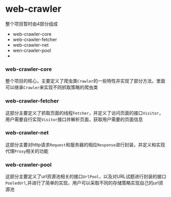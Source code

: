 # web-crawler
整个项目暂时由4部分组成
* web-crawler-core 
* web-crawler-fetcher
* web-crawler-net
* wen-crawler-pool
* 

### web-crawler-core
整个项目的核心，主要定义了爬虫类`Crawler`的一些特性并实现了部分方法，里面可以继承`Crawler`来实现不同抓取策略的爬虫类

### web-crawler-fetcher
这部分主要定义了抓取页面的线程`Fetcher`，并定义了访问页面的接口`Visitor`，用户需要自行实现`Visitor`接口并解析页面，获取用户需要的页面信息

### web-crawler-net
这部分主要对http请求`Request`和服务器的相应`Response`进行封装，并定义和实现代理`Proxy`相关的功能

### web-crawler-pool
这部分主要定义了url资源池相关的接口`UrlPool`，以及对URL试题进行封装的接口`PooledUrl`,并进行了简单的实现，用户可以采取不同的存储策略实现自己的url资源池
